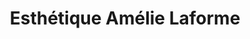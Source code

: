 ---
title: "Esthétique Amélie Laforme"
url: /trois-rivieres/esthetique-amelie-laforme/
shop: beauty
---
